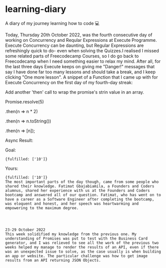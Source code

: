 # learning-diary
A diary of my journey learning how to code 💻

Today, Thursday 20th October 2022, was the fourth consecutive day of working on Concurrency and Reqular Expressions at Execute Programme.
Execute Concurrency can be daunting, but Regular Expressions are refreshingly quick to do- even when solving the Quizzes.I realised I missed some related parts of Freecodecamp Courses, so I do go back to Freecodecamp when I need something easier to relax my mind. After all, for the last three days Execute keeps on giving me "Danger!" messages that say I have done far too many lessons and should take a break, and I keep clicking "One more lesson".
A snippet of a Function that I came up with for Execute Concurrency on the first day of my fourth-day streak:

Add another 'then' call to wrap the promise's strin value in an array.

Promise.resolve(5)

  .then(n => n * 2)

  .then(n => n.toString())

  .then(n => [n]);

Async Result:

Goal:

    {fulfilled: ['10']}

Yours:

    {fulfilled: ['10']}
    The most important parts of the day though, came from some people who shared their knowledge. Fatimat Gbajabiamila, a Founders and Coders alumnus, shared her experience with us at the Founders and Coders bootcamp and answered all of our question. Fatimat, who has went on to have a career as a Software Engineer after completing the bootcamp, was eloquent and honest, and her speech was heartwarming and empowering to the maximum degree.
    
    
    
    
    23-29 October 2022
    This week solidified my knowledge from the previous one. My understanding of Promises was put to test with the Business Card generator, and I was relieved to see all the work of the previous two weeks helped my manage to render the results of an API, even if there was an unexpected issue to solve, as the case usually is when building an app or website. The particular challenge was how to get image results from an API returning JSON Objects.
